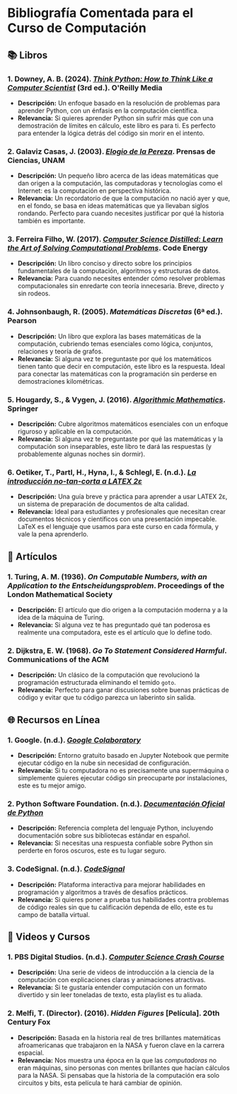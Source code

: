 # Bibliografía Comentada para el Curso de Computación

## 📚 Libros

### 1. Downey, A. B. (2024). *[Think Python: How to Think Like a Computer Scientist](https://greenteapress.com/wp/think-python-3rd-edition/)* (3rd ed.). O'Reilly Media

- **Descripción:** Un enfoque basado en la resolución de problemas para aprender Python, con un énfasis en la computación científica.
- **Relevancia:** Si quieres aprender Python sin sufrir más que con una demostración de límites en cálculo, este libro es para ti. Es perfecto para entender la lógica detrás del código sin morir en el intento.

### 2. Galaviz Casas, J. (2003). *[Elogio de la Pereza](https://tienda.fciencias.unam.mx/es/inicio/155-elogio-de-la-pereza.html)*. Prensas de Ciencias, UNAM

- **Descripción:** Un pequeño libro acerca de las ideas matemáticas que dan origen a la computación, las computadoras y tecnologías como el Internet: es la computación en perspectiva histórica.
- **Relevancia:** Un recordatorio de que la computación no nació ayer y que, en el fondo, se basa en ideas matemáticas que ya llevaban siglos rondando. Perfecto para cuando necesites justificar por qué la historia también es importante.

### 3. Ferreira Filho, W. (2017). *[Computer Science Distilled: Learn the Art of Solving Computational Problems](https://code.energy/computer-science-distilled/)*. Code Energy

- **Descripción:** Un libro conciso y directo sobre los principios fundamentales de la computación, algoritmos y estructuras de datos.
- **Relevancia:** Para cuando necesites entender cómo resolver problemas computacionales sin enredarte con teoría innecesaria. Breve, directo y sin rodeos.

### 4. Johnsonbaugh, R. (2005). *Matemáticas Discretas* (6ª ed.). Pearson

- **Descripción:**  Un libro que explora las bases matemáticas de la computación, cubriendo  temas esenciales como lógica, conjuntos, relaciones y teoría de grafos.
- **Relevancia:**  Si alguna vez te preguntaste por qué los matemáticos tienen tanto que  decir en computación, este libro es la respuesta. Ideal para conectar  las matemáticas con la programación sin perderse en demostraciones  kilométricas.

### 5. Hougardy, S., & Vygen, J. (2016). *[Algorithmic Mathematics](https://link.springer.com/book/10.1007/978-3-319-39558-6)*. Springer

- **Descripción:** Cubre algoritmos matemáticos esenciales con un enfoque riguroso y aplicable en la computación.
- **Relevancia:** Si alguna vez te preguntaste por qué las matemáticas y la computación son inseparables, este libro te dará las respuestas (y probablemente algunas noches sin dormir).

### 6. Oetiker, T., Partl, H., Hyna, I., & Schlegl, E. (n.d.). *[La introducción no-tan-corta a LATEX 2ε](https://linux-mirror.xicalcoatl.mx/ctan/info/lshort/spanish/lshort-letter.pdf)*

- **Descripción:** Una guía breve y práctica para aprender a usar LATEX 2ε, un sistema de preparación de documentos de alta calidad.
- **Relevancia:** Ideal para estudiantes y profesionales que necesitan crear documentos técnicos y científicos con una presentación impecable. LaTeX es el lenguaje que usamos para este curso en cada fórmula, y vale la pena aprenderlo.

## 📄 Artículos

### 1. Turing, A. M. (1936). *On Computable Numbers, with an Application to the Entscheidungsproblem*. Proceedings of the London Mathematical Society

- **Descripción:** El artículo que dio origen a la computación moderna y a la idea de la máquina de Turing.
- **Relevancia:** Si alguna vez te has preguntado qué tan poderosa es realmente una computadora, este es el artículo que lo define todo.

### 2. Dijkstra, E. W. (1968). *Go To Statement Considered Harmful*. Communications of the ACM

- **Descripción:** Un clásico de la computación que revolucionó la programación estructurada eliminando el temido `goto`.
- **Relevancia:** Perfecto para ganar discusiones sobre buenas prácticas de código y evitar que tu código parezca un laberinto sin salida.

## 🌐 Recursos en Línea

### 1. Google. (n.d.). *[Google Colaboratory](https://colab.research.google.com/)*

- **Descripción:** Entorno gratuito basado en Jupyter Notebook que permite ejecutar código en la nube sin necesidad de configuración.
- **Relevancia:** Si tu computadora no es precisamente una supermáquina o simplemente quieres ejecutar código sin preocuparte por instalaciones, este es tu mejor amigo.

### 2. Python Software Foundation. (n.d.). *[Documentación Oficial de Python](https://docs.python.org/es/3.13/)*

- **Descripción:** Referencia completa del lenguaje Python, incluyendo documentación sobre sus bibliotecas estándar en español.
- **Relevancia:** Si necesitas una respuesta confiable sobre Python sin perderte en foros oscuros, este es tu lugar seguro.

### 3. CodeSignal. (n.d.). *[CodeSignal](https://codesignal.com/)*

- **Descripción:** Plataforma interactiva para mejorar habilidades en programación y algoritmos a través de desafíos prácticos.
- **Relevancia:** Si quieres poner a prueba tus habilidades contra problemas de código reales sin que tu calificación dependa de ello, este es tu campo de batalla virtual.

## 🎥 Videos y Cursos

### 1. PBS Digital Studios. (n.d.). *[Computer Science Crash Course](https://www.youtube.com/playlist?list=PL8dPuuaLjXtNlUrzyH5r6jN9ulIgZBpdo)*

- **Descripción:** Una serie de videos de introducción a la ciencia de la computación con explicaciones claras y animaciones atractivas.
- **Relevancia:** Si te gustaría entender computación con un formato divertido y sin leer toneladas de texto, esta playlist es tu aliada.

### 2. Melfi, T. (Director). (2016). *Hidden Figures* [Película]. 20th Century Fox

- **Descripción:** Basada en la historia real de tres brillantes matemáticas afroamericanas que trabajaron en la NASA y fueron clave en la carrera espacial.
- **Relevancia:** Nos muestra una época en la que las *computadoras* no eran máquinas, sino personas con mentes brillantes que hacían cálculos para la NASA. Si pensabas que la historia de la computación era solo circuitos y bits, esta película te hará cambiar de opinión.
